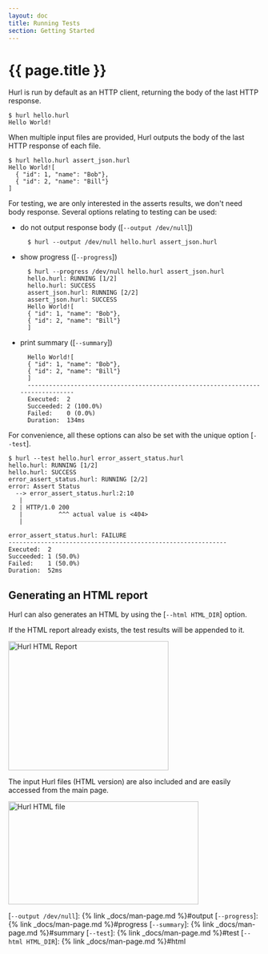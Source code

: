```yaml
---
layout: doc
title: Running Tests
section: Getting Started
---
```


# {{ page.title }}

Hurl is run by default as an HTTP client, returning the body of the last HTTP response.

```shell
$ hurl hello.hurl
Hello World!
```

When multiple input files are provided, Hurl outputs the body of the last HTTP response of each file.

```
$ hurl hello.hurl assert_json.hurl
Hello World![
  { "id": 1, "name": "Bob"},
  { "id": 2, "name": "Bill"}
]
```


For testing, we are only interested in the asserts results, we don't need body response.
Several options relating to testing can be used:

- do not output response body ([`--output /dev/null`])

        $ hurl --output /dev/null hello.hurl assert_json.hurl
        

- show progress ([`--progress`])

        $ hurl --progress /dev/null hello.hurl assert_json.hurl
        hello.hurl: RUNNING [1/2]
        hello.hurl: SUCCESS
        assert_json.hurl: RUNNING [2/2]
        assert_json.hurl: SUCCESS
        Hello World![
        { "id": 1, "name": "Bob"},
        { "id": 2, "name": "Bill"}
        ]

- print summary ([`--summary`])

        Hello World![
        { "id": 1, "name": "Bob"},
        { "id": 2, "name": "Bill"}
        ]
        --------------------------------------------------------------------------------
        Executed:  2
        Succeeded: 2 (100.0%)
        Failed:    0 (0.0%)
        Duration:  134ms


For convenience, all these options can also be set with the unique option [`--test`].

```shell
$ hurl --test hello.hurl error_assert_status.hurl 
hello.hurl: RUNNING [1/2]
hello.hurl: SUCCESS
error_assert_status.hurl: RUNNING [2/2]
error: Assert Status
  --> error_assert_status.hurl:2:10
   |
 2 | HTTP/1.0 200
   |          ^^^ actual value is <404>
   |

error_assert_status.hurl: FAILURE
-------------------------------------------------------------
Executed:  2
Succeeded: 1 (50.0%)
Failed:    1 (50.0%)
Duration:  52ms
```


## Generating an HTML report

Hurl can also generates an HTML by using the [`--html HTML_DIR`] option.

If the HTML report already exists, the test results will be appended to it.

<img src="/assets/img/hurl-html-report.png" width="320" height="258" alt="Hurl HTML Report">

The input Hurl files (HTML version) are also included and are easily accessed from the main page.

<img src="/assets/img/hurl-html-file.png"  width="380" height="206" alt="Hurl HTML file">


[`--output /dev/null`]: {% link _docs/man-page.md %}#output
[`--progress`]: {% link _docs/man-page.md %}#progress
[`--summary`]: {% link _docs/man-page.md %}#summary
[`--test`]: {% link _docs/man-page.md %}#test
[`--html HTML_DIR`]: {% link _docs/man-page.md %}#html